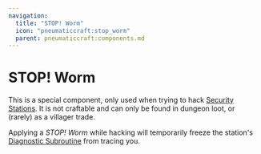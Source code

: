```yaml
---
navigation:
  title: "STOP! Worm"
  icon: "pneumaticcraft:stop_worm"
  parent: pneumaticcraft:components.md
---
```


# STOP! Worm

This is a special component, only used when trying to hack [Security Stations](../security_station.md). It is not craftable and can only be found in dungeon loot, or (rarely) as a villager trade.

<ItemImage id="pneumaticcraft:stop_worm" />

Applying a *STOP! Worm* while hacking will temporarily freeze the station's [Diagnostic Subroutine](./network_components.md#diagnostic) from tracing you.

